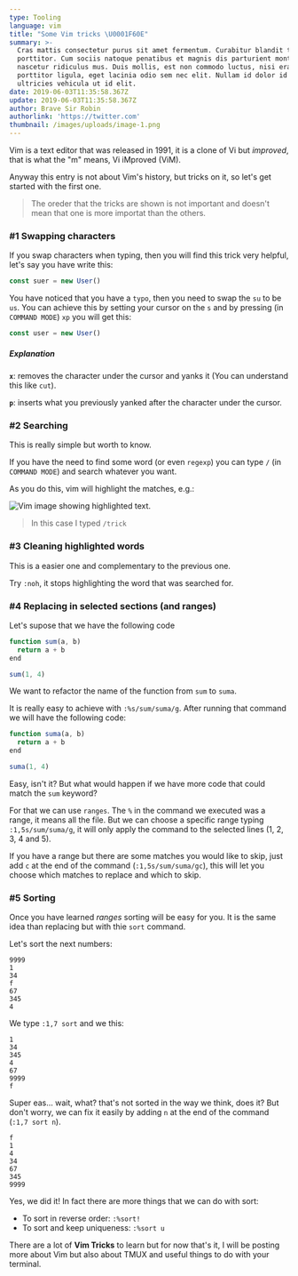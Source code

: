 ```yaml
---
type: Tooling
language: vim
title: "Some Vim tricks \U0001F60E"
summary: >-
  Cras mattis consectetur purus sit amet fermentum. Curabitur blandit tempus
  porttitor. Cum sociis natoque penatibus et magnis dis parturient montes,
  nascetur ridiculus mus. Duis mollis, est non commodo luctus, nisi erat
  porttitor ligula, eget lacinia odio sem nec elit. Nullam id dolor id nibh
  ultricies vehicula ut id elit.
date: 2019-06-03T11:35:58.367Z
update: 2019-06-03T11:35:58.367Z
author: Brave Sir Robin
authorlink: 'https://twitter.com'
thumbnail: /images/uploads/image-1.png
---
```

Vim is a text editor that was released in 1991, it is a clone of Vi but *improved*, that is what the "m" means, Vi iMproved (ViM).

Anyway this entry is not about Vim's history, but tricks on it, so let's get started with the first one.

> The oreder that the tricks are shown is not important and doesn't mean that one is more importat than the others.

### \#1 Swapping characters

If you swap characters when typing, then you will find this trick very helpful, let's say you have write this:

```js
const suer = new User()
```

You have noticed that you have a `typo`, then you need to swap the `su` to be `us`. You can achieve this by setting your cursor on the `s` and by pressing (in `COMMAND MODE`) `xp` you will get this:

```js
const user = new User()
```

##### Explanation

**`x`**: removes the character under the cursor and yanks it (You can understand this like `cut`).

**`p`**: inserts what you previously yanked after the character under the cursor.

### \#2 Searching

This is really simple but worth to know.

If you have the need to find some word (or even `regexp`) you can type `/` (in `COMMAND MODE`) and search whatever you want.

As you do this, vim will highlight the matches, e.g.:

![Vim image showing highlighted text.](/images/uploads/image-1.png "Vim image showing highlighted text.")

> In this case I typed `/trick`

### \#3 Cleaning highlighted words

This is a easier one and complementary to the previous one.

Try `:noh`, it stops highlighting the word that was searched for.

### \#4 Replacing in selected sections (and ranges)

Let's supose that we have the following code

```js
function sum(a, b)
  return a + b
end

sum(1, 4)
```

We want to refactor the name of the function from `sum` to `suma`.

It is really easy to achieve with `:%s/sum/suma/g`. After running that command we will have the following code:

```js
function suma(a, b)
  return a + b
end

suma(1, 4)
```

Easy, isn't it? But what would happen if we have more code that could match the `sum` keyword?

For that we can use `ranges`. The `%` in the command we executed was a range, it means all the file. But we can choose a specific range typing `:1,5s/sum/suma/g`, it will only apply the command to the selected lines (1, 2, 3, 4 and 5).

If you have a range but there are some matches you would like to skip, just add `c` at the end of the command (`:1,5s/sum/suma/gc`), this will let you choose which matches to replace and which to skip.

### \#5 Sorting

Once you have learned *ranges* sorting will be easy for you. It is the same idea than replacing but with thie `sort` command.

Let's sort the next numbers:

```plain
9999
1
34
f
67
345
4
```

We type `:1,7 sort` and we this:

```plain
1
34
345
4
67
9999
f
```

Super eas... wait, what? that's not sorted in the way we think, does it? But don't worry, we can fix it easily by adding `n` at the end of the command (`:1,7 sort n`).

```plain
f
1
4
34
67
345
9999
```

Yes, we did it! In fact there are more things that we can do with sort:

* To sort in reverse order: `:%sort!`
* To sort and keep uniqueness: `:%sort u`

There are a lot of **Vim Tricks** to learn but for now that's it, I will be posting more about Vim but also about TMUX and useful things to do with your terminal.